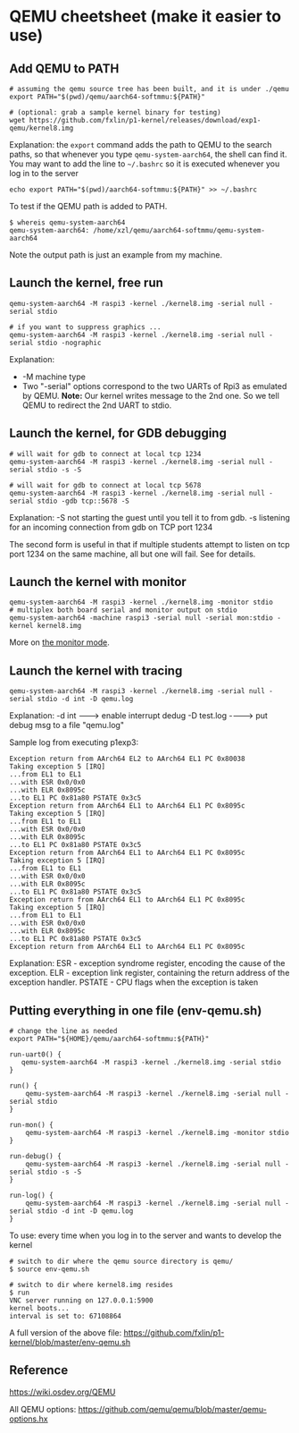 # QEMU cheetsheet (make it easier to use)

## Add QEMU to PATH

```
# assuming the qemu source tree has been built, and it is under ./qemu
export PATH="$(pwd)/qemu/aarch64-softmmu:${PATH}"

# (optional: grab a sample kernel binary for testing)
wget https://github.com/fxlin/p1-kernel/releases/download/exp1-qemu/kernel8.img
```

Explanation: the `export` command adds the path to QEMU to the search paths, so that whenever you type `qemu-system-aarch64`, the shell can find it. You may want to add the line to `~/.bashrc` so it is executed whenever you log in to the server

`echo export PATH="$(pwd)/aarch64-softmmu:${PATH}" >> ~/.bashrc`

To test if the QEMU path is added to PATH.

```
$ whereis qemu-system-aarch64
qemu-system-aarch64: /home/xzl/qemu/aarch64-softmmu/qemu-system-aarch64
```
Note the output path is just an example from my machine.

## Launch the kernel, free run

```
qemu-system-aarch64 -M raspi3 -kernel ./kernel8.img -serial null -serial stdio

# if you want to suppress graphics ... 
qemu-system-aarch64 -M raspi3 -kernel ./kernel8.img -serial null -serial stdio -nographic
```
Explanation: 
* -M machine type
* Two "-serial" options correspond to the two UARTs of Rpi3 as emulated by QEMU. **Note:** Our kernel writes message to the 2nd one. So we tell QEMU to redirect the 2nd UART to stdio. 

## Launch the kernel, for GDB debugging 

```
# will wait for gdb to connect at local tcp 1234
qemu-system-aarch64 -M raspi3 -kernel ./kernel8.img -serial null -serial stdio -s -S

# will wait for gdb to connect at local tcp 5678
qemu-system-aarch64 -M raspi3 -kernel ./kernel8.img -serial null -serial stdio -gdb tcp::5678 -S
```
Explanation: -S not starting the guest until you tell it to from gdb. 
-s listening for an incoming connection from gdb on TCP port 1234

The second form is useful in that if multiple students attempt to listen on tcp port 1234 on the same machine, all but one will fail. See [](gdb.md) for details. 

## Launch the kernel with monitor 
```
qemu-system-aarch64 -M raspi3 -kernel ./kernel8.img -monitor stdio
# multiplex both board serial and monitor output on stdio
qemu-system-aarch64 -machine raspi3 -serial null -serial mon:stdio -kernel kernel8.img
```
More on [the monitor mode](https://en.wikibooks.org/wiki/QEMU/Monitor). 

## Launch the kernel with tracing 
```
qemu-system-aarch64 -M raspi3 -kernel ./kernel8.img -serial null -serial stdio -d int -D qemu.log 
```
Explanation: -d int ---> enable interrupt dedug       -D test.log  ----> put debug msg to a file "qemu.log"

Sample log from executing  p1exp3:

```
Exception return from AArch64 EL2 to AArch64 EL1 PC 0x80038
Taking exception 5 [IRQ]
...from EL1 to EL1
...with ESR 0x0/0x0
...with ELR 0x8095c
...to EL1 PC 0x81a80 PSTATE 0x3c5
Exception return from AArch64 EL1 to AArch64 EL1 PC 0x8095c
Taking exception 5 [IRQ]
...from EL1 to EL1
...with ESR 0x0/0x0
...with ELR 0x8095c
...to EL1 PC 0x81a80 PSTATE 0x3c5
Exception return from AArch64 EL1 to AArch64 EL1 PC 0x8095c
Taking exception 5 [IRQ]
...from EL1 to EL1
...with ESR 0x0/0x0
...with ELR 0x8095c
...to EL1 PC 0x81a80 PSTATE 0x3c5
Exception return from AArch64 EL1 to AArch64 EL1 PC 0x8095c
Taking exception 5 [IRQ]
...from EL1 to EL1
...with ESR 0x0/0x0
...with ELR 0x8095c
...to EL1 PC 0x81a80 PSTATE 0x3c5
Exception return from AArch64 EL1 to AArch64 EL1 PC 0x8095c
```

Explanation: ESR - exception syndrome register, encoding the cause of the exception. ELR - exception link register, containing the return address of the exception handler. PSTATE - CPU flags when the exception is taken 

## Putting everything in one file (env-qemu.sh)

```
# change the line as needed
export PATH="${HOME}/qemu/aarch64-softmmu:${PATH}"

run-uart0() {
   qemu-system-aarch64 -M raspi3 -kernel ./kernel8.img -serial stdio
}

run() {
    qemu-system-aarch64 -M raspi3 -kernel ./kernel8.img -serial null -serial stdio
}

run-mon() {
    qemu-system-aarch64 -M raspi3 -kernel ./kernel8.img -monitor stdio
}

run-debug() {
    qemu-system-aarch64 -M raspi3 -kernel ./kernel8.img -serial null -serial stdio -s -S
}

run-log() {
	qemu-system-aarch64 -M raspi3 -kernel ./kernel8.img -serial null -serial stdio -d int -D qemu.log 
}
```

To use: every time when you log in to the server and wants to develop the kernel

```
# switch to dir where the qemu source directory is qemu/
$ source env-qemu.sh

# switch to dir where kernel8.img resides
$ run
VNC server running on 127.0.0.1:5900
kernel boots...
interval is set to: 67108864
```

A full version of the above file: 
https://github.com/fxlin/p1-kernel/blob/master/env-qemu.sh


## Reference

https://wiki.osdev.org/QEMU

All QEMU options: https://github.com/qemu/qemu/blob/master/qemu-options.hx
